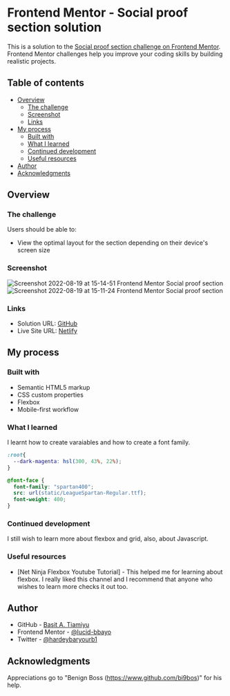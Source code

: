 # Frontend Mentor - Social proof section solution

This is a solution to the [Social proof section challenge on Frontend Mentor](https://www.frontendmentor.io/challenges/social-proof-section-6e0qTv_bA). Frontend Mentor challenges help you improve your coding skills by building realistic projects. 

## Table of contents

- [Overview](#overview)
  - [The challenge](#the-challenge)
  - [Screenshot](#screenshot)
  - [Links](#links)
- [My process](#my-process)
  - [Built with](#built-with)
  - [What I learned](#what-i-learned)
  - [Continued development](#continued-development)
  - [Useful resources](#useful-resources)
- [Author](#author)
- [Acknowledgments](#acknowledgments)

## Overview

### The challenge

Users should be able to:

- View the optimal layout for the section depending on their device's screen size

### Screenshot

![Screenshot 2022-08-19 at 15-14-51 Frontend Mentor Social proof section](https://user-images.githubusercontent.com/106781345/188588014-3aed16b4-217a-42f9-a7bc-ac3a963d9948.png)
![Screenshot 2022-08-19 at 15-11-24 Frontend Mentor Social proof section](https://user-images.githubusercontent.com/106781345/188588157-0e98332b-acda-4747-9777-d1552feccafb.png)

### Links

- Solution URL: [GitHub](https://www.github.com/lucid-bbayo/social-proof-section)
- Live Site URL: [Netlify](https://lucidsocialproof.netlify.app)

## My process

### Built with

- Semantic HTML5 markup
- CSS custom properties
- Flexbox
- Mobile-first workflow

### What I learned

I learnt how to create varaiables and how to create a font family.

```css
:root{
  --dark-magenta: hsl(300, 43%, 22%);
}

@font-face {
  font-family: "spartan400";
  src: url(static/LeagueSpartan-Regular.ttf);
  font-weight: 400;
}
```

### Continued development

I still wish to learn more about flexbox and grid, also, about Javascript.

### Useful resources

- [Net Ninja Flexbox Youtube Tutorial] - This helped me for learning about flexbox. I really liked this channel and I recommend that anyone who wishes to learn more checks it out too.

## Author

- GitHub - [Basit A. Tiamiyu](https://www.github.com/lucid-bbayo)
- Frontend Mentor - [@lucid-bbayo](https://www.frontendmentor.io/profile/lucid-bbayo)
- Twitter - [@hardeybaryourb1](https://www.twitter.com/hardeybaryourb1)

## Acknowledgments

Appreciations go to "Benign Boss (https://www.github.com/bi9bos)" for his help.
